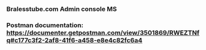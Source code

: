 ### Bralesstube.com Admin console MS
### Postman documentation: https://documenter.getpostman.com/view/3501869/RWEZTNfq#c177c3f2-2af8-41f6-a458-e8e4c82fc6a4

